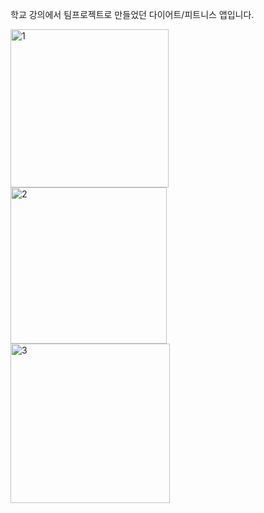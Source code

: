 학교 강의에서 팀프로젝트로 만들었던 다이어트/피트니스 앱입니다.

<img width="253" alt="1" src="https://github.com/tmddn7475/project_team4/assets/116420783/1b79008f-d76f-4ba8-9e0b-e3bf1a27be13">
<img width="250" alt="2" src="https://github.com/tmddn7475/project_team4/assets/116420783/3fdba6c9-bb16-476f-81fd-a841a50b4f0c">
<img width="255" alt="3" src="https://github.com/tmddn7475/project_team4/assets/116420783/2bdf7135-b267-4106-9ac3-1fcf3c95cad3">


